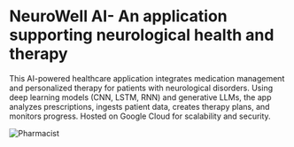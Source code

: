 # NeuroWell AI- An application supporting neurological health and therapy

This AI-powered healthcare application integrates medication management and personalized therapy for patients with neurological disorders. Using deep learning models (CNN, LSTM, RNN) and generative LLMs, the app analyzes prescriptions, ingests patient data, creates therapy plans, and monitors progress. Hosted on Google Cloud for scalability and security.

![Pharmacist](https://github.com/user-attachments/assets/ceb58388-87d9-48e8-966f-93d2b7e09cd1)
